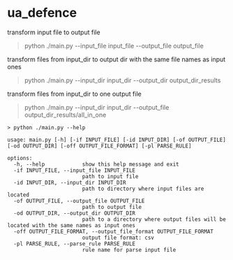 # ua_defence

transform input file to output file
> python ./main.py  --input_file input_file --output_file output_file

transform files from input_dir to output dir with the same file names as input ones
> python ./main.py  --input_dir input_dir --output_dir output_dir_results

transform files from input_dir to one output file
> python ./main.py  --input_dir input_dir --output_file output_dir_results/all_in_one

    > python ./main.py --help

    usage: main.py [-h] [-if INPUT_FILE] [-id INPUT_DIR] [-of OUTPUT_FILE] [-od OUTPUT_DIR] [-off OUTPUT_FILE_FORMAT] [-pl PARSE_RULE]

    options:
      -h, --help            show this help message and exit
      -if INPUT_FILE, --input_file INPUT_FILE
                            path to input file
      -id INPUT_DIR, --input_dir INPUT_DIR
                            path to directory where input files are located
      -of OUTPUT_FILE, --output_file OUTPUT_FILE
                            path to output file
      -od OUTPUT_DIR, --output_dir OUTPUT_DIR
                            path to a directory where output files will be located with the same names as input ones
      -off OUTPUT_FILE_FORMAT, --output_file_format OUTPUT_FILE_FORMAT
                            output file format: csv
      -pl PARSE_RULE, --parse_rule PARSE_RULE
                            rule name for parse input file
